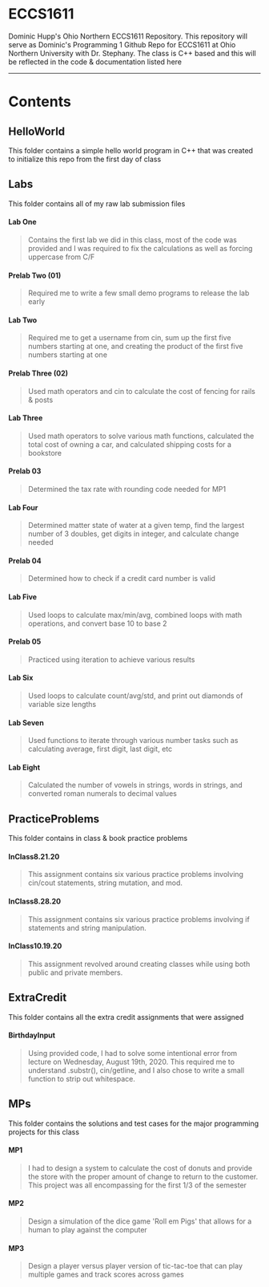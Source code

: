 # ECCS1611
Dominic Hupp's Ohio Northern ECCS1611 Repository. 
This repository will serve as Dominic's Programming 1 Github Repo for ECCS1611 at Ohio Northern University with Dr. Stephany.
The class is C++ based and this will be reflected in the code & documentation listed here

---

# Contents
## HelloWorld
This folder contains a simple hello world program in C++ that was created to initialize this repo from the first day of class

## Labs
This folder contains all of my raw lab submission files
#### Lab One
> Contains the first lab we did in this class, most of the code was provided and I was required to fix the calculations as well as forcing uppercase from C/F
#### Prelab Two (01)
> Required me to write a few small demo programs to release the lab early
#### Lab Two
> Required me to get a username from cin, sum up the first five numbers starting at one, and creating the product of the first five numbers starting at one
#### Prelab Three (02)
> Used math operators and cin to calculate the cost of fencing for rails & posts
#### Lab Three
> Used math operators to solve various math functions, calculated the total cost of owning a car, and calculated shipping costs for a bookstore
#### Prelab 03
> Determined the tax rate with rounding code needed for MP1
#### Lab Four
> Determined matter state of water at a given temp, find the largest number of 3 doubles, get digits in integer, and calculate change needed
#### Prelab 04
> Determined how to check if a credit card number is valid
#### Lab Five
> Used loops to calculate max/min/avg, combined loops with math operations, and convert base 10 to base 2
#### Prelab 05
> Practiced using iteration to achieve various results
#### Lab Six
> Used loops to calculate count/avg/std, and print out diamonds of variable size lengths
#### Lab Seven
> Used functions to iterate through various number tasks such as calculating average, first digit, last digit, etc
#### Lab Eight
> Calculated the number of vowels in strings, words in strings, and converted roman numerals to decimal values


## PracticeProblems
This folder contains in class & book practice problems
#### InClass8.21.20
> This assignment contains six various practice problems involving cin/cout statements, string mutation, and mod.
#### InClass8.28.20
> This assignment contains six various practice problems involving if statements and string manipulation.
#### InClass10.19.20
> This assignment revolved around creating classes while using both public and private members.

## ExtraCredit
This folder contains all the extra credit assignments that were assigned
#### BirthdayInput
> Using provided code, I had to solve some intentional error from lecture on Wednesday, August 19th, 2020. This required me to understand .substr(), cin/getline, and I also chose to write a small function to strip out whitespace.

## MPs
This folder contains the solutions and test cases for the major programming projects for this class
#### MP1
> I had to design a system to calculate the cost of donuts and provide the store with the proper amount of change to return to the customer. This project was all encompassing for the first 1/3 of the semester
#### MP2
> Design a simulation of the dice game 'Roll em Pigs' that allows for a human to play against the computer
#### MP3
> Design a player versus player version of tic-tac-toe that can play multiple games and track scores across games

